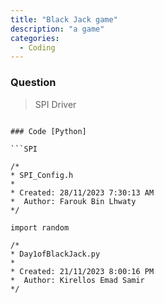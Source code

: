 ```yaml
---
title: "Black Jack game"
description: "a game"
categories:
  - Coding
---
```


### Question

> SPI Driver
```

### Code [Python]

```SPI

/*
* SPI_Config.h
*
* Created: 28/11/2023 7:30:13 AM
*  Author: Farouk Bin Lhwaty
*/

import random

/*
* Day1ofBlackJack.py
*
* Created: 21/11/2023 8:00:16 PM
*  Author: Kirellos Emad Samir
*/
